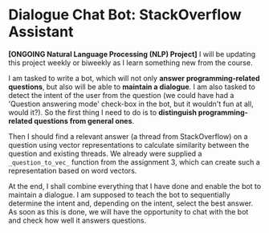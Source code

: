 # Dialogue Chat Bot: StackOverflow Assistant
**[ONGOING Natural Language Processing (NLP) Project]** I will be updating this project weekly or biweekly as I learn something new from the course.

I am tasked to write a bot, which will not only **answer programming-related questions**, but also will be able to **maintain a dialogue**. I am also tasked to detect the intent of the user from the question (we could have had a 'Question answering mode' check-box in the bot, but it wouldn't fun at all, would it?). So the first thing I need to do is to **distinguish programming-related questions from general ones**. 

Then I should find a relevant answer (a thread from StackOverflow) on a question using vector representations to calculate similarity between the question and existing threads. We already were supplied a `_question_to_vec_` function from the assignment 3, which can create such a representation based on word vectors. 

At the end, I shall combine everything that I have done and enable the bot to maintain a dialogue. I am supposed to teach the bot to sequentially determine the intent and, depending on the intent, select the best answer. As soon as this is done, we will have the opportunity to chat with the bot and check how well it answers questions.
